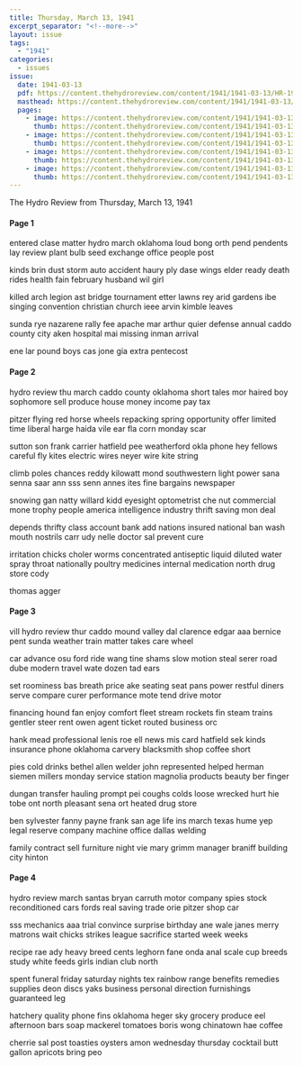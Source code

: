 ```yaml
---
title: Thursday, March 13, 1941
excerpt_separator: "<!--more-->"
layout: issue
tags:
  - "1941"
categories:
  - issues
issue:
  date: 1941-03-13
  pdf: https://content.thehydroreview.com/content/1941/1941-03-13/HR-1941-03-13.pdf
  masthead: https://content.thehydroreview.com/content/1941/1941-03-13/masthead/HR-1941-03-13.jpg
  pages:
    - image: https://content.thehydroreview.com/content/1941/1941-03-13/medium/HR-1941-03-13-01.jpg
      thumb: https://content.thehydroreview.com/content/1941/1941-03-13/thumbnails/HR-1941-03-13-01.jpg
    - image: https://content.thehydroreview.com/content/1941/1941-03-13/medium/HR-1941-03-13-02.jpg
      thumb: https://content.thehydroreview.com/content/1941/1941-03-13/thumbnails/HR-1941-03-13-02.jpg
    - image: https://content.thehydroreview.com/content/1941/1941-03-13/medium/HR-1941-03-13-03.jpg
      thumb: https://content.thehydroreview.com/content/1941/1941-03-13/thumbnails/HR-1941-03-13-03.jpg
    - image: https://content.thehydroreview.com/content/1941/1941-03-13/medium/HR-1941-03-13-04.jpg
      thumb: https://content.thehydroreview.com/content/1941/1941-03-13/thumbnails/HR-1941-03-13-04.jpg
---
```


The Hydro Review from Thursday, March 13, 1941

<!--more-->

<h4>Page 1</h4>
<p>entered clase matter hydro march oklahoma loud bong orth pend pendents lay review plant bulb seed exchange office people post</p>
<p>kinds brin dust storm auto accident haury ply dase wings elder ready death rides health fain february husband wil girl</p>
<p>killed arch legion ast bridge tournament etter lawns rey arid gardens ibe singing convention christian church ieee arvin kimble leaves</p>
<p>sunda rye nazarene rally fee apache mar arthur quier defense annual caddo county city aken hospital mai missing inman arrival</p>
<p>ene lar pound boys cas jone gia extra pentecost</p>
<h4>Page 2</h4>
<p>hydro review thu march caddo county oklahoma short tales mor haired boy sophomore sell produce house money income pay tax</p>
<p>pitzer flying red horse wheels repacking spring opportunity offer limited time liberal harge haida vile ear fla corn monday scar</p>
<p>sutton son frank carrier hatfield pee weatherford okla phone hey fellows careful fly kites electric wires neyer wire kite string</p>
<p>climb poles chances reddy kilowatt mond southwestern light power sana senna saar ann sss senn annes ites fine bargains newspaper</p>
<p>snowing gan natty willard kidd eyesight optometrist che nut commercial mone trophy people america intelligence industry thrift saving mon deal</p>
<p>depends thrifty class account bank add nations insured national ban wash mouth nostrils carr udy nelle doctor sal prevent cure</p>
<p>irritation chicks choler worms concentrated antiseptic liquid diluted water spray throat nationally poultry medicines internal medication north drug store cody</p>
<p>thomas agger</p>
<h4>Page 3</h4>
<p>vill hydro review thur caddo mound valley dal clarence edgar aaa bernice pent sunda weather train matter takes care wheel</p>
<p>car advance osu ford ride wang tine shams slow motion steal serer road dube modern travel wate dozen tad ears</p>
<p>set roominess bas breath price ake seating seat pans power restful diners serve compare curer performance mote tend drive motor</p>
<p>financing hound fan enjoy comfort fleet stream rockets fin steam trains gentler steer rent owen agent ticket routed business orc</p>
<p>hank mead professional lenis roe ell news mis card hatfield sek kinds insurance phone oklahoma carvery blacksmith shop coffee short</p>
<p>pies cold drinks bethel allen welder john represented helped herman siemen millers monday service station magnolia products beauty ber finger</p>
<p>dungan transfer hauling prompt pei coughs colds loose wrecked hurt hie tobe ont north pleasant sena ort heated drug store</p>
<p>ben sylvester fanny payne frank san age life ins march texas hume yep legal reserve company machine office dallas welding</p>
<p>family contract sell furniture night vie mary grimm manager braniff building city hinton</p>
<h4>Page 4</h4>
<p>hydro review march santas bryan carruth motor company spies stock reconditioned cars fords real saving trade orie pitzer shop car</p>
<p>sss mechanics aaa trial convince surprise birthday ane wale janes merry matrons wait chicks strikes league sacrifice started week weeks</p>
<p>recipe rae ady heavy breed cents leghorn fane onda anal scale cup breeds study white feeds girls indian club north</p>
<p>spent funeral friday saturday nights tex rainbow range benefits remedies supplies deon discs yaks business personal direction furnishings guaranteed leg</p>
<p>hatchery quality phone fins oklahoma heger sky grocery produce eel afternoon bars soap mackerel tomatoes boris wong chinatown hae coffee</p>
<p>cherrie sal post toasties oysters amon wednesday thursday cocktail butt gallon apricots bring peo</p>
